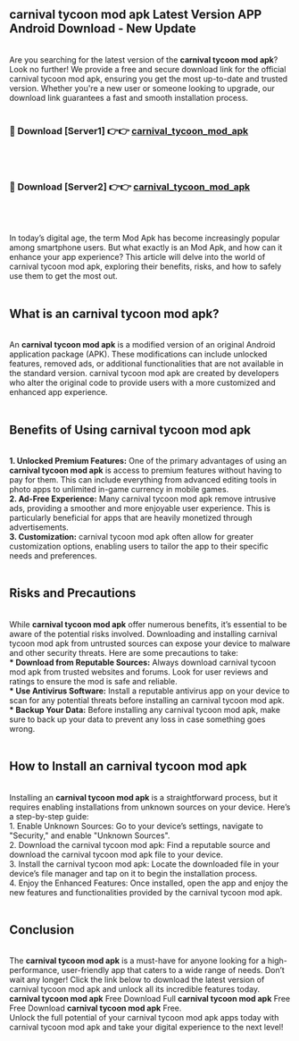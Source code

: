 ## carnival tycoon mod apk Latest Version APP Android Download - New Update
<br>
Are you searching for the latest version of the <strong>carnival tycoon mod apk</strong>? Look no further! We provide a free and secure download link for the official carnival tycoon mod apk, ensuring you get the most up-to-date and trusted version. Whether you're a new user or someone looking to upgrade, our download link guarantees a fast and smooth installation process.
<br>
<br>
<h3>🔴 Download [Server1] 👉👉 <a href="https://modyolo.store/carnival+tycoon+mod+apk">carnival_tycoon_mod_apk</a></h3><br>
<br>
<h3>🔴 Download [Server2] 👉👉 <a href="https://modyolo.store/carnival+tycoon+mod+apk">carnival_tycoon_mod_apk</a></h3><br>
<br>
<br>
In today’s digital age, the term Mod Apk has become increasingly popular among smartphone users. But what exactly is an Mod Apk, and how can it enhance your app experience? This article will delve into the world of carnival tycoon mod apk, exploring their benefits, risks, and how to safely use them to get the most out.
<br>
<br>
<h2>What is an carnival tycoon mod apk?</h2>
<br>
An <strong>carnival tycoon mod apk</strong> is a modified version of an original Android application package (APK). These modifications can include unlocked features, removed ads, or additional functionalities that are not available in the standard version. carnival tycoon mod apk are created by developers who alter the original code to provide users with a more customized and enhanced app experience.
<br>
<br>
<h2>Benefits of Using carnival tycoon mod apk</h2>
<br>
<strong> 1. Unlocked Premium Features:</strong> One of the primary advantages of using an <strong>carnival tycoon mod apk</strong> is access to premium features without having to pay for them. This can include everything from advanced editing tools in photo apps to unlimited in-game currency in mobile games.
<br>
<strong> 2. Ad-Free Experience:</strong> Many carnival tycoon mod apk remove intrusive ads, providing a smoother and more enjoyable user experience. This is particularly beneficial for apps that are heavily monetized through advertisements.
<br>
<strong> 3. Customization:</strong> carnival tycoon mod apk often allow for greater customization options, enabling users to tailor the app to their specific needs and preferences.
<br>
<br>
<h2>Risks and Precautions</h2>
<br>
While <strong>carnival tycoon mod apk</strong> offer numerous benefits, it’s essential to be aware of the potential risks involved. Downloading and installing carnival tycoon mod apk from untrusted sources can expose your device to malware and other security threats. Here are some precautions to take:
<br>
<strong> * Download from Reputable Sources:</strong> Always download carnival tycoon mod apk from trusted websites and forums. Look for user reviews and ratings to ensure the mod is safe and reliable.
<br>
<strong> * Use Antivirus Software:</strong> Install a reputable antivirus app on your device to scan for any potential threats before installing an carnival tycoon mod apk.
<br>
<strong> * Backup Your Data:</strong> Before installing any carnival tycoon mod apk, make sure to back up your data to prevent any loss in case something goes wrong.
<br>
<br>
<h2>How to Install an carnival tycoon mod apk</h2>
<br>
Installing an <strong>carnival tycoon mod apk</strong> is a straightforward process, but it requires enabling installations from unknown sources on your device. Here’s a step-by-step guide:
<br>
 1. Enable Unknown Sources: Go to your device’s settings, navigate to "Security," and enable "Unknown Sources".
<br>
 2. Download the carnival tycoon mod apk: Find a reputable source and download the carnival tycoon mod apk file to your device.
<br>
 3. Install the carnival tycoon mod apk: Locate the downloaded file in your device’s file manager and tap on it to begin the installation process.
<br>
 4. Enjoy the Enhanced Features: Once installed, open the app and enjoy the new features and functionalities provided by the carnival tycoon mod apk.
<br>
<br>
<h2><strong>Conclusion</strong></h2>
<br>
The <strong>carnival tycoon mod apk</strong> is a must-have for anyone looking for a high-performance, user-friendly app that caters to a wide range of needs. Don’t wait any longer! Click the link below to download the latest version of carnival tycoon mod apk and unlock all its incredible features today.
<br>
<strong>carnival tycoon mod apk</strong> Free Download Full <strong>carnival tycoon mod apk</strong> Free Free Download <strong>carnival tycoon mod apk</strong> Free.
<br>
Unlock the full potential of your carnival tycoon mod apk apps today with carnival tycoon mod apk and take your digital experience to the next level!
